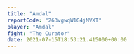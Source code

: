 ```yaml
---
title: "Amdal"
reportCode: "263vgwqW1G4jMVXT"
player: "Amdal"
fight: "The Curator"
date: 2021-07-15T18:53:21.415000+00:00
---
```

